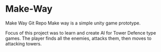 # Make-Way
Make Way Git Repo
Make way is a simple unity game prototype. 

Focus of this project was to learn and create AI for Tower Defence type games. 
The player finds all the enemies, attacks them, then moves to attacking towers. 
